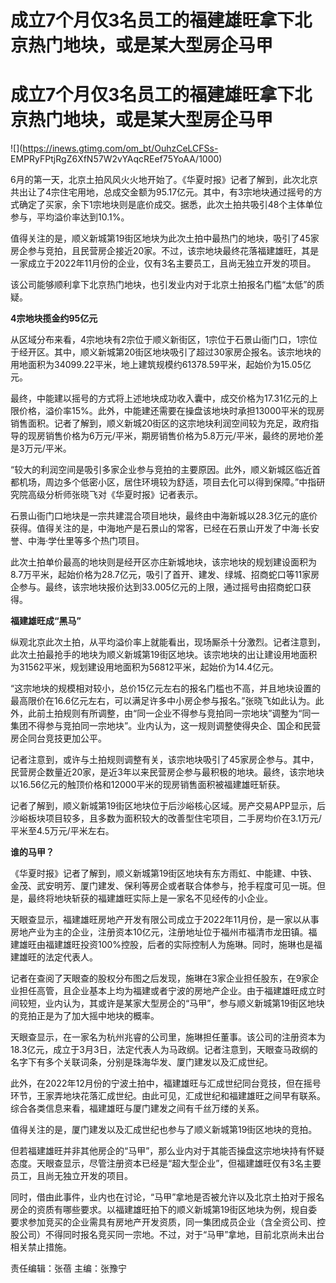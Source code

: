 # 成立7个月仅3名员工的福建雄旺拿下北京热门地块，或是某大型房企马甲

# 成立7个月仅3名员工的福建雄旺拿下北京热门地块，或是某大型房企马甲

![](https://inews.gtimg.com/om_bt/OuhzCeLCFSs-
EMPRyFPtjRgZ6XfN57W2vYAqcREef75YoAA/1000)

6月的第一天，北京土拍风风火火地开始了。《华夏时报》记者了解到，此次北京共出让了4宗住宅用地，总成交金额为95.17亿元。其中，有3宗地块通过摇号的方式确定了买家，余下1宗地块则是底价成交。据悉，此次土拍共吸引48个主体单位参与，平均溢价率达到10.1%。

值得关注的是，顺义新城第19街区地块为此次土拍中最热门的地块，吸引了45家房企参与竞拍，且民营房企接近20家。不过，该宗地块最终花落福建雄旺，其是一家成立于2022年11月份的企业，仅有3名主要员工，且尚无独立开发的项目。

该公司能够顺利拿下北京热门地块，也引发业内对于北京土拍报名门槛“太低”的质疑。

**4宗地块揽金约95亿元**

从区域分布来看，4宗地块有2宗位于顺义新街区，1宗位于石景山衙门口，1宗位于经开区。其中，顺义新城第20街区地块吸引了超过30家房企报名。该宗地块的用地面积为34099.22平米，地上建筑规模约61378.59平米，起始价为15.05亿元。

最终，中能建以摇号的方式将上述地块成功收入囊中，成交价格为17.31亿元的上限价格，溢价率15%。此外，中能建还需要在操盘该地块时承担13000平米的现房销售面积。记者了解到，顺义新城20街区的这宗地块利润空间较为充足，政府指导的现房销售价格为6万元/平米，期房销售价格为5.8万元/平米，最终的房地价差是3万元/平米。

“较大的利润空间是吸引多家企业参与竞拍的主要原因。此外，顺义新城区临近首都机场，周边多个低密小区，居住环境较为舒适，项目去化可以得到保障。”中指研究院高级分析师张晓飞对《华夏时报》记者表示。

石景山衙门口地块是一宗共建混合项目地块，最终由中海新城以28.3亿元的底价获得。值得关注的是，中海地产是石景山的常客，已经在石景山开发了中海·长安誉、中海·学仕里等多个热门项目。

此次土拍单价最高的地块则是经开区亦庄新城地块，该宗地块的规划建设面积为8.7万平米，起始价格为28.7亿元，吸引了首开、建发、绿城、招商蛇口等11家房企参与。最终，该宗地块报价达到33.005亿元的上限，通过摇号由招商蛇口获得。

**福建雄旺成“黑马”**

纵观北京此次土拍，从平均溢价率上就能看出，现场厮杀十分激烈。记者注意到，此次土拍最抢手的地块为顺义新城第19街区地块。该宗地块的出让建设用地面积为31562平米，规划建设用地面积为56812平米，起始价为14.4亿元。

“这宗地块的规模相对较小，总价15亿元左右的报名门槛也不高，并且地块设置的最高限价在16.6亿元左右，可以满足许多中小房企参与报名。”张晓飞如此认为。此外，此前土拍规则有所调整，由“同一企业不得参与竞拍同一宗地块”调整为“同一集团不得参与竞拍同一宗地块”。业内认为，这一规则调整使得央企、国企和民营房企同台竞技更加公平。

记者注意到，或许与土拍规则调整有关，该宗地块吸引了45家房企参与。其中，民营房企数量近20家，是近3年以来民营房企参与最积极的地块。最终，该宗地块以16.56亿元的触顶价格和12000平米的现房销售面积被福建雄旺斩获。

记者了解到，顺义新城第19街区地块位于后沙峪核心区域。房产交易APP显示，后沙峪板块项目较多，且多数为面积较大的改善型住宅项目，二手房均价在3.1万元/平米至4.5万元/平米左右。

**谁的马甲？**

《华夏时报》记者了解到，顺义新城第19街区地块有东方雨虹、中能建、中铁、金茂、武安明芳、厦门建发、保利等房企或者联合体参与，抢手程度可见一斑。但是，最终将地块斩获的福建雄旺实际上是一家名不见经传的小企业。

天眼查显示，福建雄旺房地产开发有限公司成立于2022年11月份，是一家以从事房地产业为主的企业，注册资本10亿元，注册地址位于福州市福清市龙田镇。福建雄旺由福建雄旺投资100%控股，后者的实际控制人为施琳。同时，施琳也是福建雄旺的法定代表人。

记者在查阅了天眼查的股权分布图之后发现，施琳在3家企业担任股东，在9家企业担任高管，且企业基本上均为福建或者宁波的房地产企业。由于福建雄旺成立时间较短，业内认为，其或许是某家大型房企的“马甲”，参与顺义新城第19街区地块的竞拍正是为了加大摇中地块的概率。

天眼查显示，在一家名为杭州兆睿的公司里，施琳担任董事。该公司的注册资本为18.3亿元，成立于3月3日，法定代表人为马政纲。记者注意到，天眼查马政纲的名字下有多个关联词条，分别是珠海华发、厦门建发以及汇成世纪。

此外，在2022年12月份的宁波土拍中，福建雄旺与汇成世纪同台竞技，但在摇号环节，王家弄地块花落汇成世纪。由此可见，汇成世纪和福建雄旺之间早有联系。综合各类信息来看，福建雄旺与厦门建发之间有千丝万缕的关系。

值得关注的是，厦门建发以及汇成世纪也参与了顺义新城第19街区地块的竞拍。

但若福建雄旺并非其他房企的“马甲”，那么业内对于其能否操盘这宗地块持有怀疑态度。天眼查显示，尽管注册资本已经是“超大型企业”，但福建雄旺仅有3名主要员工，且尚无独立开发的项目。

同时，借由此事件，业内也在讨论，“马甲”拿地是否被允许以及北京土拍对于报名房企的资质有哪些要求。以福建雄旺拍下的顺义新城第19街区地块为例，规自委要求参加竞买的企业需具有房地产开发资质，同一集团成员企业（含全资公司、控股公司）不得同时报名竞买同一宗地。不过，对于“马甲”拿地，目前北京尚未出台相关禁止措施。

责任编辑：张蓓 主编：张豫宁

